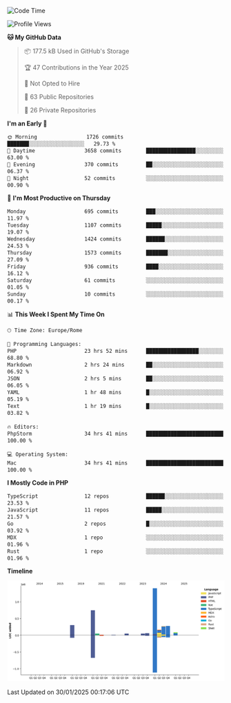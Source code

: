 <!--START_SECTION:waka-->
![Code Time](http://img.shields.io/badge/Code%20Time-5%2C595%20hrs%203%20mins-blue)

![Profile Views](http://img.shields.io/badge/Profile%20Views-0-blue)

**🐱 My GitHub Data** 

> 📦 177.5 kB Used in GitHub's Storage 
 > 
> 🏆 47 Contributions in the Year 2025
 > 
> 🚫 Not Opted to Hire
 > 
> 📜 63 Public Repositories 
 > 
> 🔑 26 Private Repositories 
 > 
**I'm an Early 🐤** 

```text
🌞 Morning                1726 commits        ███████░░░░░░░░░░░░░░░░░░   29.73 % 
🌆 Daytime                3658 commits        ████████████████░░░░░░░░░   63.00 % 
🌃 Evening                370 commits         ██░░░░░░░░░░░░░░░░░░░░░░░   06.37 % 
🌙 Night                  52 commits          ░░░░░░░░░░░░░░░░░░░░░░░░░   00.90 % 
```
📅 **I'm Most Productive on Thursday** 

```text
Monday                   695 commits         ███░░░░░░░░░░░░░░░░░░░░░░   11.97 % 
Tuesday                  1107 commits        █████░░░░░░░░░░░░░░░░░░░░   19.07 % 
Wednesday                1424 commits        ██████░░░░░░░░░░░░░░░░░░░   24.53 % 
Thursday                 1573 commits        ███████░░░░░░░░░░░░░░░░░░   27.09 % 
Friday                   936 commits         ████░░░░░░░░░░░░░░░░░░░░░   16.12 % 
Saturday                 61 commits          ░░░░░░░░░░░░░░░░░░░░░░░░░   01.05 % 
Sunday                   10 commits          ░░░░░░░░░░░░░░░░░░░░░░░░░   00.17 % 
```


📊 **This Week I Spent My Time On** 

```text
🕑︎ Time Zone: Europe/Rome

💬 Programming Languages: 
PHP                      23 hrs 52 mins      █████████████████░░░░░░░░   68.80 % 
Markdown                 2 hrs 24 mins       ██░░░░░░░░░░░░░░░░░░░░░░░   06.92 % 
JSON                     2 hrs 5 mins        ██░░░░░░░░░░░░░░░░░░░░░░░   06.05 % 
YAML                     1 hr 48 mins        █░░░░░░░░░░░░░░░░░░░░░░░░   05.19 % 
Text                     1 hr 19 mins        █░░░░░░░░░░░░░░░░░░░░░░░░   03.82 % 

🔥 Editors: 
PhpStorm                 34 hrs 41 mins      █████████████████████████   100.00 % 

💻 Operating System: 
Mac                      34 hrs 41 mins      █████████████████████████   100.00 % 
```

**I Mostly Code in PHP** 

```text
TypeScript               12 repos            ██████░░░░░░░░░░░░░░░░░░░   23.53 % 
JavaScript               11 repos            █████░░░░░░░░░░░░░░░░░░░░   21.57 % 
Go                       2 repos             █░░░░░░░░░░░░░░░░░░░░░░░░   03.92 % 
MDX                      1 repo              ░░░░░░░░░░░░░░░░░░░░░░░░░   01.96 % 
Rust                     1 repo              ░░░░░░░░░░░░░░░░░░░░░░░░░   01.96 % 
```



**Timeline**

![Lines of Code chart](https://raw.githubusercontent.com/frnwtr/frnwtr/main/assets/bar_graph.png)


 Last Updated on 30/01/2025 00:17:06 UTC
<!--END_SECTION:waka-->